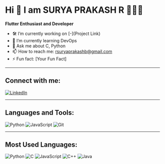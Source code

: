 # Hi 👋 I am SURYA PRAKASH R 🙋🏻‍♂️

**Flutter Enthusiast and Developer**

- 🛠️ I’m currently working on [-](Project Link)
- 🌱 I’m currently learning DevOps
- 💬 Ask me about C, Python 
- 📫 How to reach me: rsuryaprakashb@gmail.com
- ⚡ Fun fact: [Your Fun Fact]

---

## Connect with me:
[![LinkedIn](https://img.shields.io/badge/LinkedIn-0077B5?style=flat&logo=linkedin&logoColor=white)]([https://www.linkedin.com/in/your-profile/](https://www.linkedin.com/in/surya-prakash-r-b56451296/)) 

---

## Languages and Tools:
![Python](https://img.shields.io/badge/-Python-3776AB?style=flat&logo=python&logoColor=white)
![JavaScript](https://img.shields.io/badge/-JavaScript-F7DF1E?style=flat&logo=javascript&logoColor=black)
![Git](https://img.shields.io/badge/-Git-F05032?style=flat&logo=git&logoColor=white)

---

## Most Used Languages:
![Python](https://img.shields.io/badge/Python-50.04%25-blue)
![C ](https://img.shields.io/badge/C-1.60%25-red)
![JavaScript](https://img.shields.io/badge/JavaScript-39.10%25-yellow)
![C++](https://img.shields.io/badge/C++-1.62%25-green)
![Java](https://img.shields.io/badge/Java-0.58%25-orange)
